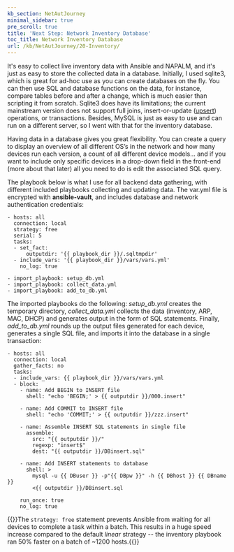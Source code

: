 ```yaml
---
kb_section: NetAutJourney
minimal_sidebar: true
pre_scroll: true
title: 'Next Step: Network Inventory Database'
toc_title: Network Inventory Database
url: /kb/NetAutJourney/20-Inventory/
---
```

It's easy to collect live inventory data with Ansible and NAPALM, and it's just as
easy to store the collected data in a database. Initially, I used sqlite3, which
is great for ad-hoc use as you can create databases on the fly. You can then use
SQL and database functions on the data, for instance, compare tables before and
after a change, which is much easier than scripting it from scratch. Sqlite3 does
have its limitations;  the current mainstream version does not support full joins,
insert-or-update ([upsert](https://wiki.postgresql.org/wiki/UPSERT)) operations,
or transactions. Besides, MySQL is just as easy to use and can run on a different
server, so I went with that for the inventory database.

Having data in a database gives you great flexibility. You can create a query to
display an overview of all different OS’s in the network and how many devices run
each version, a count of all different device models... and if you want to include
only specific devices in a drop-down field in the front-end (more about that later)
all you need to do is edit the associated SQL query.

The playbook below is what I use for all backend data gathering, with different
included playbooks collecting and updating data. The var.yml file is encrypted
with **ansible-vault**, and includes database and network authentication credentials:

```
- hosts: all
  connection: local
  strategy: free
  serial: 5
  tasks:
  - set_fact:
      outputdir: '{{ playbook_dir }}/.sqltmpdir'
  - include_vars: '{{ playbook_dir }}/vars/vars.yml'
    no_log: true

- import_playbook: setup_db.yml
- import_playbook: collect_data.yml
- import_playbook: add_to_db.yml
```

The imported playbooks do the following: _setup_db.yml_ creates the temporary directory,
_collect_data.yml_ collects the data (inventory, ARP, MAC, DHCP) and generates output
in the form of SQL statements. Finally, _add_to_db.yml_ rounds up the output files
generated for each device, generates a single SQL file, and imports it into the database
in a single transaction:

```
- hosts: all
  connection: local
  gather_facts: no
  tasks:
  - include_vars: {{ playbook_dir }}/vars/vars.yml
  - block:
    - name: Add BEGIN to INSERT file
      shell: "echo 'BEGIN;' > {{ outputdir }}/000.insert"

    - name: Add COMMIT to INSERT file
      shell: "echo 'COMMIT;' > {{ outputdir }}/zzz.insert"

    - name: Assemble INSERT SQL statements in single file
      assemble:
        src: "{{ outputdir }}/"
        regexp: "insert$"
        dest: "{{ outputdir }}/DBinsert.sql"

    - name: Add INSERT statements to database
      shell: >
        mysql -u {{ DBuser }} -p"{{ DBpw }}" -h {{ DBhost }} {{ DBname }}
        <{{ outputdir }}/DBinsert.sql

    run_once: true
    no_log: true
```
{{<note info>}}The `strategy: free` statement prevents Ansible from waiting for all devices to complete a task within a batch. This results in a huge speed increase compared to the default _linear_ strategy -- the inventory playbook ran 50% faster
on a batch of ~1200 hosts.{{</note>}}
